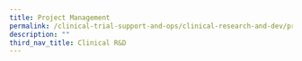 ```yaml
---
title: Project Management
permalink: /clinical-trial-support-and-ops/clinical-research-and-dev/project-management/
description: ""
third_nav_title: Clinical R&D
---
```

